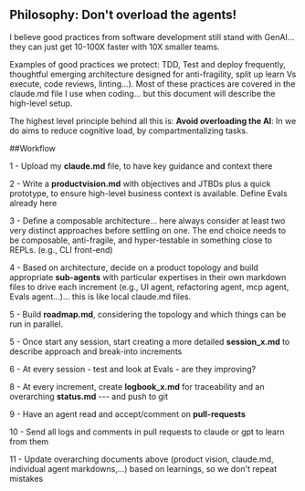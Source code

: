 ## Philosophy: Don't overload the agents!

I believe good practices from software development still stand with GenAI... they can just get 10-100X faster with 10X smaller teams. 

Examples of good practices we protect: TDD, Test and deploy frequently, thoughtful emerging architecture designed for anti-fragility, split up learn Vs execute, code reviews, linting...). Most of these practices are covered in the claude.md file I use when coding... but this document will describe the high-level setup. 

The highest level principle behind all this is: **Avoid overloading the AI**: In we do aims to reduce cognitive load, by compartmentalizing tasks.

##Workflow

1 - Upload my **claude.md** file, to have key guidance and context there

2 - Write a **productvision.md** with objectives and JTBDs plus a quick prototype, to ensure high-level business context is available. Define Evals already here

3 - Define a composable architecture... here always consider at least two very distinct approaches before settling on one. The end choice needs to be composable, anti-fragile, and hyper-testable in something close to REPLs. (e.g., CLI front-end)

4 - Based on architecture, decide on a product topology and build appropriate **sub-agents** with particular expertises in their own markdown files to drive each increment (e.g., UI agent, refactoring agent, mcp agent, Evals agent...)... this is like local claude.md files.

5 - Build **roadmap.md**, considering the topology and which things can be run in parallel.

5 - Once start any session, start creating a more detailed **session_x.md** to describe approach and break-into increments

6 - At every session - test and look at Evals - are they improving?

8 - At every increment, create **logbook_x.md** for traceability and an overarching **status.md** --- and push to git

9 - Have an agent read and accept/comment on **pull-requests**

10 - Send all logs and comments in pull requests to claude or gpt to learn from them

11 - Update overarching documents above (product vision, claude.md, individual agent markdowns,...) based on learnings, so we don't repeat mistakes 
